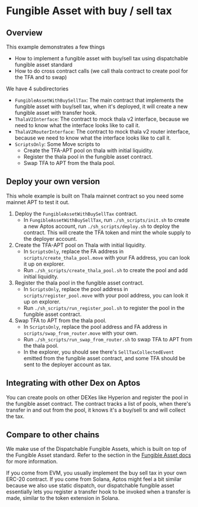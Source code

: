# Fungible Asset with buy / sell tax

## Overview

This example demonstrates a few things

- How to implement a fungible asset with buy/sell tax using dispatchable fungible asset standard
- How to do cross contract calls (we call thala contract to create pool for the TFA and to swap)

We have 4 subdirectories

- `FungibleAssetWithBuySellTax`: The main contract that implements the fungible asset with buy/sell tax, when it's deployed, it will create a new fungible asset with transfer hook.
- `ThalaV2Interface`: The contract to mock thala v2 interface, because we need to know what the interface looks like to call it.
- `ThalaV2RouterInterface`: The contract to mock thala v2 router interface, because we need to know what the interface looks like to call it.
- `ScriptsOnly`: Some Move scripts to
  - Create the TFA-APT pool on thala with initial liquidity.
  - Register the thala pool in the fungible asset contract.
  - Swap TFA to APT from the thala pool.

## Deploy your own version

This whole example is built on Thala mainnet contract so you need some mainnet APT to test it out.

1. Deploy the `FungibleAssetWithBuySellTax` contract.
   - In `FungibleAssetWithBuySellTax`, run `./sh_scripts/init.sh` to create a new Aptos account, run `./sh_scripts/deploy.sh` to deploy the contract. This will create the TFA token and mint the whole supply to the deployer account.
2. Create the TFA-APT pool on Thala with initial liquidity.
   - In `ScriptsOnly`, replace the FA address in `scripts/create_thala_pool.move` with your FA address, you can look it up on explorer.
   - Run `./sh_scripts/create_thala_pool.sh` to create the pool and add initial liquidity.
3. Register the thala pool in the fungible asset contract.
   - In `ScriptsOnly`, replace the pool address in `scripts/register_pool.move` with your pool address, you can look it up on explorer.
   - Run `./sh_scripts/run_register_pool.sh` to register the pool in the fungible asset contract.
4. Swap TFA to APT from the thala pool.
   - In `ScriptsOnly`, replace the pool address and FA address in `scripts/swap_from_router.move` with your own.
   - Run `./sh_scripts/run_swap_from_router.sh` to swap TFA to APT from the thala pool.
   - In the explorer, you should see there's `SellTaxCollectedEvent` emitted from the fungible asset contract, and some TFA should be sent to the deployer account as tax.

## Integrating with other Dex on Aptos

You can create pools on other DEXes like Hyperion and register the pool in the fungible asset contract. The contract tracks a list of pools, when there's transfer in and out from the pool, it knows it's a buy/sell tx and will collect the tax.

## Compare to other chains

We make use of the Dispatchable Fungible Assets, which is built on top of the Fungible Asset standard.
Refer to the section in the [Fungible Asset docs](https://preview.aptos.dev/en/build/smart-contracts/fungible-asset#dispatchable-fungible-asset-advanced) for more information.

If you come from EVM, you usually implement the buy sell tax in your own ERC-20 contract. If you come from Solana, Aptos might feel a bit similar because we also use static dispatch, our dispatchable fungible asset essentially lets you register a transfer hook to be invoked when a transfer is made, similar to the token extension in Solana.
